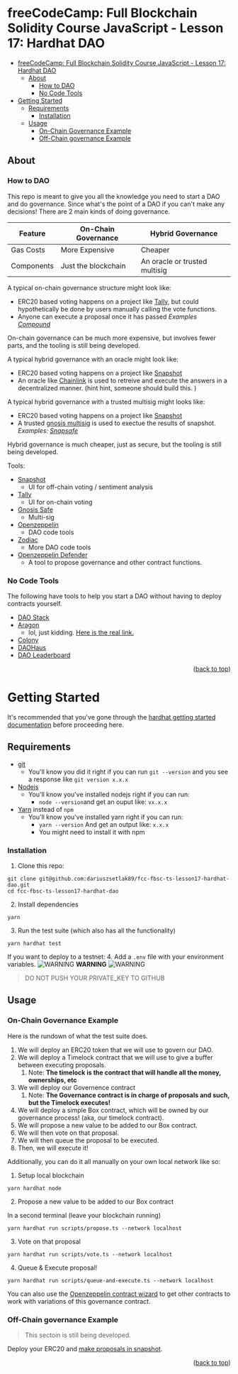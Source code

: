 # freeCodeCamp: Full Blockchain Solidity Course JavaScript - Lesson 17: Hardhat DAO

<div id="top"></div>

- [freeCodeCamp: Full Blockchain Solidity Course JavaScript - Lesson 17: Hardhat DAO](#freecodecamp-full-blockchain-solidity-course-javascript---lesson-17-hardhat-dao)
  - [About](#about)
    - [How to DAO](#how-to-dao)
    - [No Code Tools](#no-code-tools)
- [Getting Started](#getting-started)
  - [Requirements](#requirements)
    - [Installation](#installation)
  - [Usage](#usage)
    - [On-Chain Governance Example](#on-chain-governance-example)
    - [Off-Chain governance Example](#off-chain-governance-example)


## About

### How to DAO

This repo is meant to give you all the knowledge you need to start a DAO and do governance. Since what's the point of a DAO if you can't make any decisions! There are 2 main kinds of doing governance.

| Feature    | On-Chain Governance | Hybrid Governance             |
| ---------- | ------------------- | ----------------------------- |
| Gas Costs  | More Expensive      | Cheaper                       |
| Components | Just the blockchain | An oracle or trusted multisig |

A typical on-chain governance structure might look like: 
- ERC20 based voting happens on a project like [Tally](https://www.withtally.com/), but could hypothetically be done by users manually calling the vote functions. 
- Anyone can execute a proposal once it has passed
_Examples [Compound](https://compound.finance/governance)_

On-chain governance can be much more expensive, but involves fewer parts, and the tooling is still being developed. 

A typical hybrid governance with an oracle might look like:
- ERC20 based voting happens on a project like [Snapshot](https://snapshot.org/#/)
- An oracle like [Chainlink](https://chain.link/) is used to retreive and execute the answers in a decentralized manner. (hint hint, someone should build this. )

A typical hybrid governance with a trusted multisig might looks like:
- ERC20 based voting happens on a project like [Snapshot](https://snapshot.org/#/)
- A trusted [gnosis multisig](https://gnosis-safe.io/) is used to exectue the results of snapshot.
_Examples: [Snapsafe](https://blog.gnosis.pm/introducing-safesnap-the-first-in-a-decentralized-governance-tool-suite-for-the-gnosis-safe-ea67eb95c34f)_

Hybrid governance is much cheaper, just as secure, but the tooling is still being developed. 

Tools:
- [Snapshot](https://snapshot.org/#/)
  - UI for off-chain voting / sentiment analysis
- [Tally](https://www.withtally.com/)
  - UI for on-chain voting
- [Gnosis Safe](https://gnosis-safe.io/)
  - Multi-sig
- [Openzeppelin](https://docs.openzeppelin.com/contracts/4.x/api/governance)
  - DAO code tools
- [Zodiac](https://github.com/gnosis/zodiac)
  - More DAO code tools
- [Openzeppelin Defender](https://openzeppelin.com/defender/)
  - A tool to propose governance and other contract functions. 


### No Code Tools

The following have tools to help you start a DAO without having to deploy contracts yourself.

- [DAO Stack](https://alchemy.daostack.io/daos/create)
- [Aragon](https://www.youtube.com/watch?v=VIyG-PYJv9E)
  - lol, just kidding. [Here is the real link.](https://aragon.org/)
- [Colony](https://colony.io/)
- [DAOHaus](https://app.daohaus.club/summon)
- [DAO Leaderboard](https://deepdao.io/#/deepdao/dashboard)

<p align="right">(<a href="#top">back to top</a>)</p>


<!-- GETTING STARTED -->
# Getting Started 

It's recommended that you've gone through the [hardhat getting started documentation](https://hardhat.org/getting-started/) before proceeding here. 

## Requirements

- [git](https://git-scm.com/book/en/v2/Getting-Started-Installing-Git)
  - You'll know you did it right if you can run `git --version` and you see a response like `git version x.x.x`
- [Nodejs](https://nodejs.org/en/)
  - You'll know you've installed nodejs right if you can run:
    - `node --version`and get an ouput like: `vx.x.x`
- [Yarn](https://classic.yarnpkg.com/lang/en/docs/install/) instead of `npm`
  - You'll know you've installed yarn right if you can run:
    - `yarn --version` And get an output like: `x.x.x`
    - You might need to install it with npm

### Installation

1. Clone this repo:
```
git clone git@github.com:dariuszsetlak89/fcc-fbsc-ts-lesson17-hardhat-dao.git
cd fcc-fbsc-ts-lesson17-hardhat-dao
```
2. Install dependencies
```
yarn
```

3. Run the test suite (which also has all the functionality)

```
yarn hardhat test
```

If you want to deploy to a testnet:
4. Add a `.env` file with your environment variables.
![WARNING](https://via.placeholder.com/15/f03c15/000000?text=+) **WARNING** ![WARNING](https://via.placeholder.com/15/f03c15/000000?text=+)
> DO NOT PUSH YOUR PRIVATE_KEY TO GITHUB

## Usage
### On-Chain Governance Example

Here is the rundown of what the test suite does. 

1. We will deploy an ERC20 token that we will use to govern our DAO.
2. We will deploy a Timelock contract that we will use to give a buffer between executing proposals.
   1. Note: **The timelock is the contract that will handle all the money, ownerships, etc**
3. We will deploy our Governence contract 
   1. Note: **The Governance contract is in charge of proposals and such, but the Timelock executes!**
4. We will deploy a simple Box contract, which will be owned by our governance process! (aka, our timelock contract).
5. We will propose a new value to be added to our Box contract.
6. We will then vote on that proposal.
7. We will then queue the proposal to be executed.
8. Then, we will execute it!


Additionally, you can do it all manually on your own local network like so:

1. Setup local blockchain 
```
yarn hardhat node
```

2. Propose a new value to be added to our Box contract

In a second terminal (leave your blockchain running)
```
yarn hardhat run scripts/propose.ts --network localhost
```

3. Vote on that proposal

```
yarn hardhat run scripts/vote.ts --network localhost
```

4. Queue & Execute proposal!

```
yarn hardhat run scripts/queue-and-execute.ts --network localhost
```


You can also use the [Openzeppelin contract wizard](https://wizard.openzeppelin.com/#governor) to get other contracts to work with variations of this governance contract. 

### Off-Chain governance Example

> This sectoin is still being developed. 

Deploy your ERC20 and [make proposals in snapshot](https://docs.snapshot.org/proposals/create). 

<p align="right">(<a href="#top">back to top</a>)</p>
